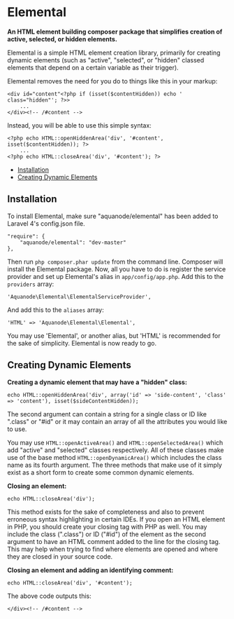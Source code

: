 Elemental
=========

**An HTML element building composer package that simplifies creation of active, selected, or hidden elements.**

Elemental is a simple HTML element creation library, primarily for creating dynamic elements (such as "active", "selected", or "hidden" classed elements that depend on a certain variable as their trigger).

Elemental removes the need for you do to things like this in your markup:

	<div id="content"<?php if (isset($contentHidden)) echo ' class="hidden"'; ?>>
		...
	</div><!-- /#content -->

Instead, you will be able to use this simple syntax:

	<?php echo HTML::openHiddenArea('div', '#content', isset($contentHidden)); ?>
		...
	<?php echo HTML::closeArea('div', '#content'); ?>

- [Installation](#installation)
- [Creating Dynamic Elements](#creating-dynamic-elements)

<a name="installation"></a>
## Installation

To install Elemental, make sure "aquanode/elemental" has been added to Laravel 4's config.json file.

	"require": {
		"aquanode/elemental": "dev-master"
	},

Then run `php composer.phar update` from the command line. Composer will install the Elemental package. Now, all you have to do is register the service provider and set up Elemental's alias in `app/config/app.php`. Add this to the `providers` array:

	'Aquanode\Elemental\ElementalServiceProvider',

And add this to the `aliases` array:

	'HTML' => 'Aquanode\Elemental\Elemental',

You may use 'Elemental', or another alias, but 'HTML' is recommended for the sake of simplicity. Elemental is now ready to go.

<a name="creating-dynamic-elements"></a>
## Creating Dynamic Elements

**Creating a dynamic element that may have a "hidden" class:**

	echo HTML::openHiddenArea('div', array('id' => 'side-content', 'class' => 'content'), isset($sideContentHidden));

The second argument can contain a string for a single class or ID like ".class" or "#id" or it may contain an array of all the attributes you would like to use.

You may use `HTML::openActiveArea()` and `HTML::openSelectedArea()` which add "active" and "selected" classes respectively. All of these classes make use of the base method `HTML::openDynamicArea()` which includes the class name as its fourth argument. The three methods that make use of it simply exist as a short form to create some common dynamic elements.

**Closing an element:**

	echo HTML::closeArea('div');

This method exists for the sake of completeness and also to prevent erroneous syntax highlighting in certain IDEs. If you open an HTML element in PHP, you should create your closing tag with PHP as well. You may include the class (".class") or ID ("#id") of the element as the second argument to have an HTML comment added to the line for the closing tag. This may help when trying to find where elements are opened and where they are closed in your source code.

**Closing an element and adding an identifying comment:**

	echo HTML::closeArea('div', '#content');

The above code outputs this:

	</div><!-- /#content -->
